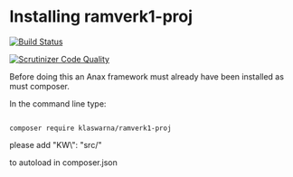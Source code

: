 Installing ramverk1-proj
======================================================



[![Build Status](https://travis-ci.org/klaswarna/ramverk1-proj.svg?branch=master)](https://travis-ci.org/klaswarna/ramverk1-proj)





[![Scrutinizer Code Quality](https://scrutinizer-ci.com/g/klaswarna/ramverk1-proj/badges/quality-score.png?b=master)](https://scrutinizer-ci.com/g/klaswarna/ramverk1-proj/?branch=master)


Before doing this an Anax framework must already have been installed as must composer.

In the command line type:

<pre><code>
composer require klaswarna/ramverk1-proj
</code></pre>


please add
    "KW\\": "src/"

to autoload in composer.json
